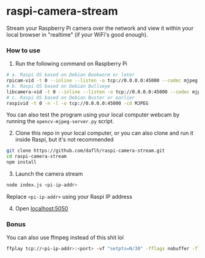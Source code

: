 # raspi-camera-stream

Stream your Raspberry Pi camera over the network and view it within your local browser in "realtime" (if your WiFi's good enough).

### How to use

1. Run the following command on Raspberry Pi
```sh
# a. Raspi OS based on Debian Bookworm or later
rpicam-vid -t 0 --inline --listen -o tcp://0.0.0.0:45000 --codec mjpeg
# b. Raspi OS based on Debian Bullseye
libcamera-vid -t 0 --inline --listen -o tcp://0.0.0.0:45000 --codec mjpeg
# c. Raspi OS based on Debian Buster or earlier
raspivid -t 0 -n -l -o tcp://0.0.0.0:45000 -cd MJPEG
```
You can also test the program using your local computer webcam by running the `opencv-mjpeg-server.py` script.

2. Clone this repo in your local computer, or you can also clone and run it inside Raspi, but it's not recommended
```sh
git clone https://github.com/daflh/raspi-camera-stream.git
cd raspi-camera-stream
npm install
```

3. Launch the camera stream
```sh
node index.js <pi-ip-addr>
```
Replace `<pi-ip-addr>` using your Raspi IP address

4. Open [localhost:5050](http://localhost:5050)

### Bonus

You can also use ffmpeg instead of this shit lol
```sh
ffplay tcp://<pi-ip-addr>:<port> -vf "setpts=N/30" -fflags nobuffer -flags low_delay -framedrop
```
